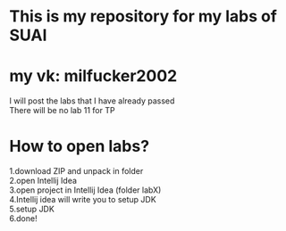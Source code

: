 This is my repository for my labs of SUAI 
==============
my vk: milfucker2002 
=================
I will post the labs that I have already passed  
There will be no lab 11 for TP  
  
How to open labs?
===================  
1.download ZIP and unpack in folder  
2.open Intellij Idea  
3.open project in Intellij Idea (folder labX)  
4.Intellij idea will write you to setup JDK  
5.setup JDK  
6.done!
